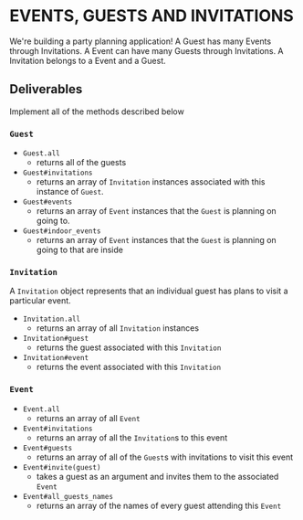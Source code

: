 # EVENTS, GUESTS AND INVITATIONS

We're building a party planning application! A Guest has many Events through Invitations. A Event can have many Guests through Invitations. A Invitation belongs to a Event and a Guest.

## Deliverables

Implement all of the methods described below

### `Guest`

+ `Guest.all`
  + returns all of the guests
+ `Guest#invitations`
  + returns an array of `Invitation` instances associated with this instance of `Guest`.
+ `Guest#events`
  + returns an array of `Event` instances that the `Guest` is planning on going to.
+ `Guest#indoor_events`
  + returns an array of `Event` instances that the `Guest` is planning on going to that are inside


### `Invitation`

A `Invitation` object represents that an individual guest has plans to visit a particular event.

+ `Invitation.all`
  + returns an array of all `Invitation` instances
+ `Invitation#guest`
  + returns the guest associated with this `Invitation`
+ `Invitation#event`
  + returns the event associated with this `Invitation`

### `Event`

+ `Event.all`
  + returns an array of all `Event`
+ `Event#invitations`
  + returns an array of all the `Invitation`s to this event
+ `Event#guests`
  + returns an array of all of the `Guest`s with invitations to visit this event
+ `Event#invite(guest)`
  + takes a guest as an argument and invites them to the associated `Event`
+ `Event#all_guests_names`
  + returns an array of the names of every guest attending this `Event`
